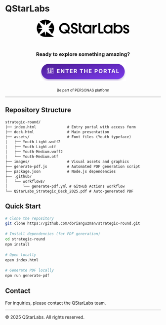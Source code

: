 # QStarLabs

<div align="center">
  <img src="assets/qstarlabs-logo.svg" alt="QStarLabs" width="300" style="margin-bottom: 20px;">
  
  
  ### Ready to explore something amazing?
  
  <a href="https://dorianguzman.github.io/strategic-round/">
    <img src="assets/portal-button.svg" alt="Enter the Portal" width="280" />
  </a>
  
  
  <sub>Be part of PERSONAS platform</sub>
  
</div>

---

## Repository Structure

```
strategic-round/
├── index.html              # Entry portal with access form
├── deck.html               # Main presentation
├── assets/                 # Font files (Youth typeface)
│   ├── Youth-Light.woff2
│   ├── Youth-Light.otf
│   ├── Youth-Medium.woff2
│   └── Youth-Medium.otf
├── images/                 # Visual assets and graphics
├── generate-pdf.js         # Automated PDF generation script
├── package.json            # Node.js dependencies
├── .github/
│   └── workflows/
│       └── generate-pdf.yml # GitHub Actions workflow
└── QStarLabs_Strategic_Deck_2025.pdf # Auto-generated PDF
```

## Quick Start

```bash
# Clone the repository
git clone https://github.com/dorianguzman/strategic-round.git

# Install dependencies (for PDF generation)
cd strategic-round
npm install

# Open locally
open index.html

# Generate PDF locally
npm run generate-pdf
```

## Contact

For inquiries, please contact the QStarLabs team.

---

© 2025 QStarLabs. All rights reserved.